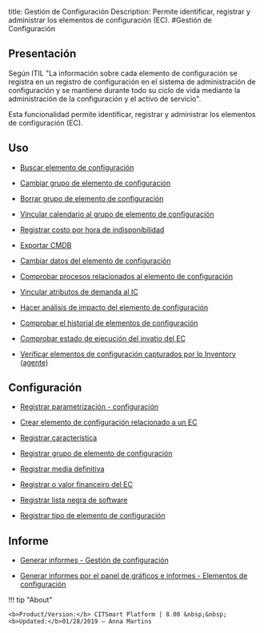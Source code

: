 title: Gestión de Configuración
Description: Permite identificar, registrar y administrar los elementos de configuración (EC).
#Gestión de Configuración


Presentación
----------------

Según ITIL "La información sobre cada elemento de configuración se registra en
un registro de configuración en el sistema de administración de configuración y
se mantiene durante todo su ciclo de vida mediante la administración de la
configuración y el activo de servicio".

Esta funcionalidad permite identificar, registrar y administrar los elementos de
configuración (EC).

Uso
-------


- [Buscar elemento de configuración](/es-es/citsmart-esp-8/processes/configuration/use/search-CI.html)

- [Cambiar grupo de elemento de configuración](/es-es/citsmart-esp-8/processes/configuration/use/change-group-configuration-item.html)

- [Borrar grupo de elemento de configuración](/es-es/citsmart-esp-8/processes/configuration/use/delete-group-of-IC.html)

- [Vincular calendario al grupo de elemento de configuración](/es-es/citsmart-esp-8/processes/configuration/use/link-calendar-to-group-of-IC.html)

- [Registrar costo por hora de indisponibilidad](/es-es/citsmart-esp-8/processes/configuration/use/cost-per-hour-unavailability.html)

- [Exportar CMDB](/es-es/citsmart-esp-8/processes/configuration/use/export-CMDB.html)

- [Cambiar datos del elemento de configuración](/es-es/citsmart-esp-8/processes/configuration/use/change-IC-item-data.html)

- [Comprobar procesos relacionados al elemento de configuración](/es-es/citsmart-esp-8/processes/configuration/use/CI-processes-related.html)

- [Vincular atributos de demanda al IC](/es-es/citsmart-esp-8/processes/configuration/use/link-demand-attributes-to-CI.html)

- [Hacer análisis de impacto del elemento de configuración](/es-es/citsmart-esp-8/processes/configuration/use/configuration-item-impact.html)

- [Comprobar el historial de elementos de configuración](/es-es/citsmart-esp-8/processes/configuration/use/CI-history.html)

- [Comprobar estado de ejecución del invatio del EC](/es-es/citsmart-esp-8/processes/configuration/use/verify-status-inventory.html)

- [Verificar elementos de configuración capturados por lo Inventory (agente)](/es-es/citsmart-esp-8/processes/configuration/use/CI-captured-by-inventory.html)

Configuración
-----------------

- [Registrar parametrización - configuración](/es-es/citsmart-esp-8/platform-administration/parameters-list/configure-parametrization-configuration.html)

- [Crear elemento de configuración relacionado a un EC](/es-es/citsmart-esp-8/processes/configuration/configuration/create-configuration-item-related-ic.html)

- [Registrar característica](/es-es/citsmart-esp-8/processes/configuration/configuration/register-characteristics.html)

- [Registrar grupo de elemento de configuración](/es-es/citsmart-esp-8/processes/configuration/configuration/register-configuration-item-group.html)

- [Registrar media definitiva](/es-es/citsmart-esp-8/processes/configuration/configuration/register-definitive-media.html)

- [Registrar o valor financeiro del EC](/es-es/citsmart-esp-8/processes/configuration/configuration/register-financial-value-ic.html)

- [Registrar lista negra de software](/es-es/citsmart-esp-8/processes/configuration/configuration/register-software-blacklist.html) 

- [Registrar tipo de elemento de configuración](/es-es/citsmart-esp-8/processes/configuration/configuration/register-type-ic.html)

Informe
----------

- [Generar informes - Gestión de configuración](/es-es/citsmart-esp-8/processes/configuration/configuration/generate-report-configuration-management.html)

- [Generar informes por el panel de gráficos e informes - Elementos de configuración](/es-es/citsmart-esp-8/processes/configuration/configuration/generate-reports-charts-panel-ic.html)

!!! tip "About"

    <b>Product/Version:</b> CITSmart Platform | 8.00 &nbsp;&nbsp;
    <b>Updated:</b>01/28/2019 – Anna Martins



